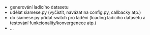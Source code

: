 - generování ladícího datasetu
- udělat siamese.py (vyčistit, navázat na config.py, callbacky atp.)
- do siamese.py přidat switch pro ladění (loading ladícího datasetu a testování funkcionality/konvergenece atp.)
- ...
